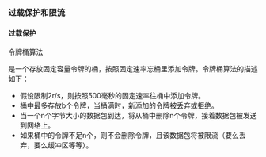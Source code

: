 ### 过载保护和限流



#### 过载保护

令牌桶算法

是一个存放固定容量令牌的桶，按照固定速率忘桶里添加令牌。令牌桶算法的描述如下：

+ 假设限制2r/s，则按照500毫秒的固定速率往桶中添加令牌。
+ 桶中最多存放b个令牌，当桶满时，新添加的令牌被丢弃或拒绝。
+ 当一个n个字节大小的数据包到达，将从桶中删除n个令牌，接着数据包被发送到网络上。
+ 如果桶中的令牌不足n个，则不会删除令牌，且该数据包将被限流（要么丢弃，要么缓冲区等等）。





